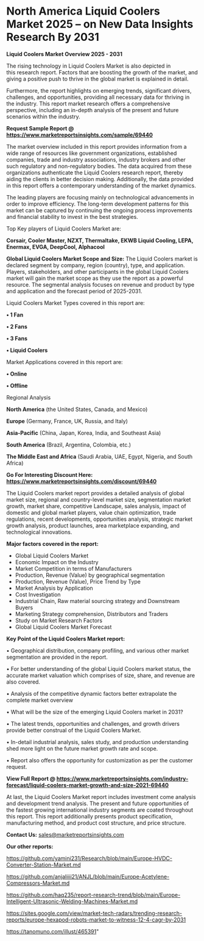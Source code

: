 # North America Liquid Coolers Market 2025 – on New Data Insights Research By 2031

<Strong> Liquid Coolers Market Overview 2025 - 2031</strong>

The rising technology in Liquid Coolers Market is also depicted in this research report. Factors that are boosting the growth of the market, and giving a positive push to thrive in the global market is explained in detail.

Furthermore, the report highlights on emerging trends, significant drivers, challenges, and opportunities, providing all necessary data for thriving in the industry. This report market research offers a comprehensive perspective, including an in-depth analysis of the present and future scenarios within the industry.

<strong>Request Sample Report @ <a href=https://www.marketreportsinsights.com/sample/69440>https://www.marketreportsinsights.com/sample/69440</a></strong>

The market overview included in this report provides information from a wide range of resources like government organizations, established companies, trade and industry associations, industry brokers and other such regulatory and non-regulatory bodies. The data acquired from these organizations authenticate the Liquid Coolers research report, thereby aiding the clients in better decision making. Additionally, the data provided in this report offers a contemporary understanding of the market dynamics.

The leading players are focusing mainly on technological advancements in order to improve efficiency. The long-term development patterns for this market can be captured by continuing the ongoing process improvements and financial stability to invest in the best strategies.

Top Key players of Liquid Coolers Market are:

<strong>Corsair, Cooler Master, NZXT, Thermaltake, EKWB Liquid Cooling, LEPA, Enermax, EVGA, DeepCool, Alphacool</strong>

<strong><b>Global Liquid Coolers Market Scope and Size:</b></strong>
The Liquid Coolers market is declared segment by company, region (country), type, and application. Players, stakeholders, and other participants in the global Liquid Coolers market will gain the market scope as they use the report as a powerful resource. The segmental analysis focuses on revenue and product by type and application and the forecast period of 2025-2031.

Liquid Coolers Market Types covered in this report are:

<strong>• 1 Fan

• 2 Fans

• 3 Fans

• Liquid Coolers</strong>

Market Applications covered in this report are:

<strong>• Online

• Offline</strong> 

Regional Analysis

<strong>North America</strong> (the United States, Canada, and Mexico)

<strong>Europe</strong> (Germany, France, UK, Russia, and Italy)

<strong>Asia-Pacific</strong> (China, Japan, Korea, India, and Southeast Asia)

<strong>South America</strong> (Brazil, Argentina, Colombia, etc.)

<strong>The Middle East and Africa</strong> (Saudi Arabia, UAE, Egypt, Nigeria, and South Africa)

<strong>Go For Interesting Discount Here: <a href=https://www.marketreportsinsights.com/discount/69440>https://www.marketreportsinsights.com/discount/69440</a></strong>

The Liquid Coolers market report provides a detailed analysis of global market size, regional and country-level market size, segmentation market growth, market share, competitive Landscape, sales analysis, impact of domestic and global market players, value chain optimization, trade regulations, recent developments, opportunities analysis, strategic market growth analysis, product launches, area marketplace expanding, and technological innovations.

<strong><b>Major factors covered in the report:</b></strong>
<ul>
  <li>Global Liquid Coolers Market </li>
  <li>Economic Impact on the Industry</li>
  <li>Market Competition in terms of Manufacturers</li>
  <li>Production, Revenue (Value) by geographical segmentation</li>
  <li>Production, Revenue (Value), Price Trend by Type</li>
  <li>Market Analysis by Application</li>
  <li>Cost Investigation</li>
  <li>Industrial Chain, Raw material sourcing strategy and Downstream Buyers</li>
  <li>Marketing Strategy comprehension, Distributors and Traders</li>
  <li>Study on Market Research Factors</li>
  <li>Global Liquid Coolers Market Forecast</li>
</ul>

<strong><b>Key Point of the Liquid Coolers Market report:</b></strong>

• Geographical distribution, company profiling, and various other market segmentation are provided in the report.

• For better understanding of the global Liquid Coolers market status, the accurate market valuation which comprises of size, share, and revenue are also covered.

• Analysis of the competitive dynamic factors better extrapolate the complete market overview

• What will be the size of the emerging Liquid Coolers market in 2031?

• The latest trends, opportunities and challenges, and growth drivers provide better construal of the Liquid Coolers Market.

• In-detail industrial analysis, sales study, and production understanding shed more light on the future market growth rate and scope.

• Report also offers the opportunity for customization as per the customer request.

<strong><b>View Full Report @ <a href=https://www.marketreportsinsights.com/industry-forecast/liquid-coolers-market-growth-and-size-2021-69440>https://www.marketreportsinsights.com/industry-forecast/liquid-coolers-market-growth-and-size-2021-69440</a></b></strong>


At last, the Liquid Coolers Market report includes investment come analysis and development trend analysis. The present and future opportunities of the fastest growing international industry segments are coated throughout this report. This report additionally presents product specification, manufacturing method, and product cost structure, and price structure.

<strong>Contact Us:</strong>
sales@marketreportsinsights.com

<strong>Our other reports:</strong>

<a href=https://github.com/yamini231/Research/blob/main/Europe-HVDC-Converter-Station-Market.md>https://github.com/yamini231/Research/blob/main/Europe-HVDC-Converter-Station-Market.md</a>

<a href=https://github.com/anjaliiii21/ANJL/blob/main/Europe-Acetylene-Compressors-Market.md>https://github.com/anjaliiii21/ANJL/blob/main/Europe-Acetylene-Compressors-Market.md</a>

<a href=https://github.com/haq235/report-research-trend/blob/main/Europe-Intelligent-Ultrasonic-Welding-Machines-Market.md>https://github.com/haq235/report-research-trend/blob/main/Europe-Intelligent-Ultrasonic-Welding-Machines-Market.md</a>

<a href=https://sites.google.com/view/market-tech-radars/trending-research-reports/europe-hexapod-robots-market-to-witness-12-4-cagr-by-2031>https://sites.google.com/view/market-tech-radars/trending-research-reports/europe-hexapod-robots-market-to-witness-12-4-cagr-by-2031</a>

<a href=https://tanomuno.com/illust/465391>https://tanomuno.com/illust/465391</a>"
